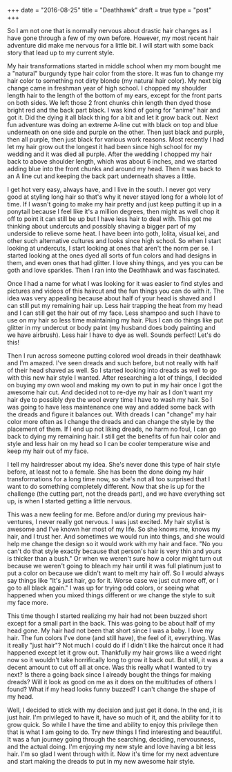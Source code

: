 +++
date  = "2016-08-25"
title = "Deathhawk"
draft = true
type  = "post"
+++

So I am not one that is normally nervous about drastic hair changes as I have
gone through a few of my own before.  However, my most recent hair adventure did
make me nervous for a little bit. I will start with some back story that lead up
to my current style.

My hair transformations started in middle school when my mom bought me
a "natural" burgundy type hair color from the store.  It was fun to change my
hair color to something not dirty blonde (my natural hair color).  My next big
change came in freshman year of high school.  I chopped my shoulder length hair
to the length of the bottom of my ears, except for the front parts on both
sides.  We left those 2 front chunks chin length then dyed those bright red and
the back part black. I was kind of going for "anime" hair and got it.  Did the
dying it all black thing for a bit and let it grow back out.  Next fun adventure
was doing an extreme A-line cut with black on top and blue underneath on one
side and purple on the other. Then just black and purple, then all purple, then
just black for various work reasons.  Most recently I had let my hair grow out
the longest it had been since high school for my wedding and it was died all
purple.  After the wedding I chopped my hair back to above shoulder length,
which was about 6 inches, and we started adding blue into the front chunks and
around my head.  Then it was back to an A line cut and keeping the back part
underneath shaves a little.

I get hot very easy, always have, and I live in the south.  I never got very
good at styling long hair so that's why it never stayed long for a whole lot of
time.  If I wasn't going to make my hair pretty and just keep putting it up in
a ponytail because I feel like it's a million degrees, then might as well chop
it off to point it can still be up but I have less hair to deal with.  This got
me thinking about undercuts and possibly shaving a bigger part of my underside
to relieve some heat.  I have been into goth, lolita, visual kei, and other such
alternative cultures and looks since high school.  So when I start looking at
undercuts, I start looking at ones that aren't the norm per se.  I started
looking at the ones dyed all sorts of fun colors and had designs in them, and
even ones that had glitter.  I love shiny things, and yes you can be goth and
love sparkles.  Then I ran into the Deathhawk and was fascinated.

Once I had a name for what I was looking for it was easier to find styles and
pictures and videos of this haircut and the fun things you can do with it.  The
idea was very appealing because about half of your head is shaved and I can
still put my remaining hair up.  Less hair trapping the heat from my head and
I can still get the hair out of my face.  Less shampoo and such I have to use on
my hair so less time maintaining my hair.  Plus I can do things like put glitter
in my undercut or body paint (my husband does body painting and we have
airbrush).  Less hair I have to dye as well.  Sounds perfect!  Let's do this!

Then I run across someone putting colored wool dreads in their deathhawk and I'm
amazed.  I've seen dreads and such before, but not really with half of their
head shaved as well.  So I started looking into dreads as well to go with this
new hair style I wanted.  After researching a lot of things, I decided on buying
my own wool and making my own to put in my hair once I got the awesome hair cut.
And decided not to re-dye my hair as I don't want my hair dye to possibly dye
the wool every time I have to wash my hair.  So I was going to have less
maintenance one way and added some back with the dreads and figure it balances
out.  With dreads I can "change" my hair color more often as I change the dreads
and can change the style by the placement of them.  If I end up not liking
dreads, no harm no foul, I can go back to dying my remaining hair.  I still get
the benefits of fun hair color and style and less hair on my head so I can be
cooler temperature wise and keep my hair out of my face.

I tell my hairdresser about my idea.  She's never done this type of hair style
before, at least not to a female.  She has been the done doing my hair
transformations for a long time now, so  she's not all too surprised that I want
to do something completely different.  Now that she is up for the challenge (the
cutting part, not the dreads part), and we have everything set up, is when
I started getting a little nervous.

This was a new feeling for me.  Before and/or during my previous hair-ventures,
I never really got nervous.  I was just excited.  My hair stylist is awesome and
I've known her most of my life.  So she knows me, knows my hair, and I trust
her.  And sometimes we would run into things, and she would help me change the
design so it would work with my hair and face.  "No you can't do that style
exactly because that person's hair is very thin and yours is thicker than
a bush."  Or when we weren't sure how a color might turn out because we weren't
going to bleach my hair until it was full platinum just to put a color on
because we didn't want to melt my hair off.  So I would always say things like
"It's just hair, go for it.  Worse case we just cut more off, or I go to all
black again."  I was up for trying odd colors, or seeing what happened when you
mixed things different or we change the style to suit my face more.

This time though I started realizing my hair had not been buzzed short except
for a small part in the back.  This was going to be about half of my head gone.
My hair had not been that short since I was a baby.  I love my hair.  The fun
colors I've done (and still have), the feel of it, everything.  Was it really
"just hair"? Not much I could do if I didn't like the haircut once it had
happened except let it grow out.  Thankfully my hair grows like a weed right now
so it wouldn't take horrifically long to grow it back out.  But still, it was
a decent amount to cut off all at once.  Was this really what I wanted to try
next? Is there a going back since I already bought the things for making dreads?
Will it look as good on me as it does on the multitudes of others I found?  What
if my head looks funny buzzed?  I can't change the shape of my head.

Well, I decided to stick with my decision and just get it done.  In the end, it
is just hair.  I'm privileged to have it, have so much of it, and the ability
for it to grow quick.  So while I have the time and ability to enjoy this
privilege then that is what I am going to do.  Try new things I find interesting
and beautiful.  It was a fun journey going through the searching, deciding,
nervousness, and the actual doing.  I'm enjoying my new style and love having
a bit less hair.  I'm so glad I went through with it.  Now it's time for my next
adventure and start making the dreads to put in my new awesome hair style.
